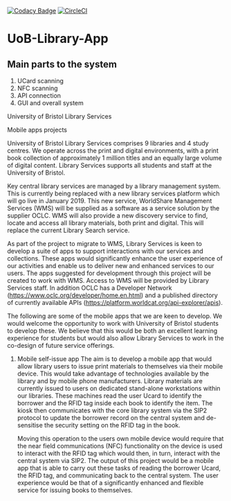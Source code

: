 [![Codacy Badge](https://api.codacy.com/project/badge/Grade/b47afb3862274715927ada24e1bc5855)](https://app.codacy.com/app/RileyEv/UoB-Library-App?utm_source=github.com&utm_medium=referral&utm_content=josh26turner/UoB-Library-App&utm_campaign=Badge_Grade_Dashboard)
[![CircleCI](https://circleci.com/gh/josh26turner/UoB-Library-App.svg?style=svg)](https://circleci.com/gh/josh26turner/UoB-Library-App)
# UoB-Library-App 

## Main parts to the system

1.  UCard scanning
2.  NFC scanning
3.  API connection
4.  GUI and overall system

University of Bristol Library Services

Mobile apps projects

University of Bristol Library Services comprises 9 libraries and 4 study centres. We operate across the print and digital environments, with a print book collection of approximately 1 million titles and an equally large volume of digital content. Library Services supports all students and staff at the University of Bristol.

Key central library services are managed by a library management system. This is currently being replaced with a new library services platform which will go live in January 2019. This new service, WorldShare Management Services (WMS) will be supplied as a software as a service solution by the supplier OCLC. WMS will also provide a new discovery service to find, locate and access all library materials, both print and digital. This will replace the current Library Search service.

As part of the project to migrate to WMS, Library Services is keen to develop a suite of apps to support interactions with our services and collections. These apps would significantly enhance the user experience of our activities and enable us to deliver new and enhanced services to our users.
The apps suggested for development through this project will be created to work with WMS. Access to WMS will be provided by Library Services staff. In addition OCLC has a Developer Network (https://www.oclc.org/developer/home.en.html) and a published directory of currently available APIs (https://platform.worldcat.org/api-explorer/apis).

The following are some of the mobile apps that we are keen to develop. We would welcome the opportunity to work with University of Bristol students to develop these. We believe that this would be both an excellent learning experience for students but would also allow Library Services to work in the co-design of future service offerings.

1.  Mobile self-issue app
    The aim is to develop a mobile app that would allow library users to issue print materials to themselves via their mobile device. This would take advantage of technologies available by the library and by mobile phone manufacturers.
    Library materials are currently issued to users on dedicated stand-alone workstations within our libraries. These machines read the user Ucard to identify the borrower and the RFID tag inside each book to identify the item. The kiosk then communicates with the core library system via the SIP2 protocol to update the borrower record on the central system and de-sensitise the security setting on the RFID tag in the book.

    Moving this operation to the users own mobile device would require that the near field communications (NFC) functionality on the device is used to interact with the RFID tag which would then, in turn, interact with the central system via SIP2.
    The output of this project would be a mobile app that is able to carry out these tasks of reading the borrower Ucard, the RFID tag, and communicating back to the central system. The user experience would be that of a significantly enhanced and flexible service for issuing books to themselves.
